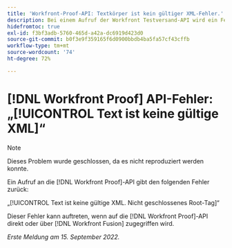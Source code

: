 ```yaml
---
title: 'Workfront-Proof-API: Textkörper ist kein gültiger XML-Fehler.'
description: Bei einem Aufruf der Workfront Testversand-API wird ein Fehler zurückgegeben.
hidefromtoc: true
exl-id: f3bf3adb-5760-465d-a42a-dc6919d423d0
source-git-commit: b0f3e9f359165f6d0900bbdb4ba5fa57cf43cffb
workflow-type: tm+mt
source-wordcount: '74'
ht-degree: 72%

---
```


# [!DNL Workfront Proof] API-Fehler: „[!UICONTROL Text ist keine gültige XML]“

<!--On WFP and WFF TOCs-->

>[!NOTE]
>
>Dieses Problem wurde geschlossen, da es nicht reproduziert werden konnte.

Ein Aufruf an die [!DNL Workfront Proof]-API gibt den folgenden Fehler zurück:

„[!UICONTROL Text ist keine gültige XML. Nicht geschlossenes Root-Tag]“

Dieser Fehler kann auftreten, wenn auf die [!DNL Workfront Proof]-API direkt oder über [!DNL Workfront Fusion] zugegriffen wird.

_Erste Meldung am 15. September 2022._

